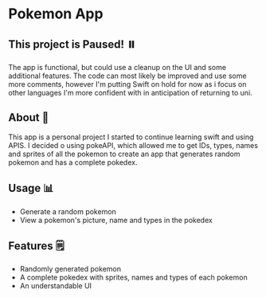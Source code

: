 <h1> Pokemon App </h1>

<h2> This project is Paused! ⏸️</h2>

<p> The app is functional, but could use a cleanup on the UI and some additional features. The code can most likely be improved and use some more comments, however I'm putting Swift on hold for now as i focus on other languages I'm more confident with in anticipation of returning to uni.  </p>

<h2> About 💬 </h2>

<p> This app is a personal project I started to continue learning swift and using APIS. I decided o using pokeAPI, which allowed me to get IDs, types, names and sprites of all the pokemon to create an app that generates random pokemon and has a complete pokedex. </p>

<h2> Usage 📊 </h2>

<ul> 
 <li> Generate a random pokemon </li>
 <li> View a pokemon's picture, name and types in the pokedex</li>
</ul>

<h2> Features 🗒️ </h2>

<ul>
 <li> Randomly generated pokemon </li>
  <li> A complete pokedex with sprites, names and types of each pokemon </li>
  <li> An understandable UI </li>
</ul>
